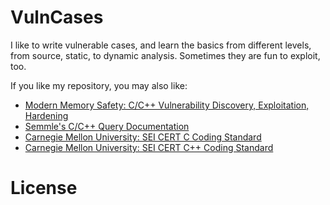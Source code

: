 # VulnCases

I like to write vulnerable cases, and learn the basics from different levels, from source, static, to dynamic analysis. Sometimes they are fun to exploit, too.

If you like my repository, you may also like:  

* [Modern Memory Safety: C/C++ Vulnerability Discovery, Exploitation, Hardening](https://github.com/struct/mms)
* [Semmle's C/C++ Query Documentation](https://help.semmle.com/wiki/pages/viewpage.action?pageId=29392898)
* [Carnegie Mellon University: SEI CERT C Coding Standard](https://wiki.sei.cmu.edu/confluence/display/c/SEI+CERT+C+Coding+Standard)
* [Carnegie Mellon University: SEI CERT C++ Coding Standard](https://wiki.sei.cmu.edu/confluence/pages/viewpage.action?pageId=88046682)

# License
